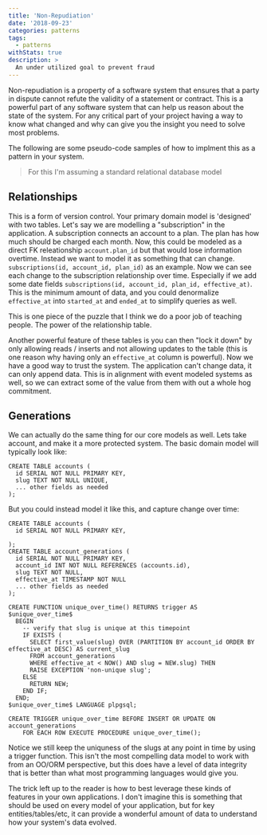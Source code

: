 ```yaml
---
title: 'Non-Repudiation'
date: '2018-09-23'
categories: patterns
tags:
  - patterns
withStats: true
description: >
  An under utilized goal to prevent fraud
---
```


Non-repudiation is a property of a software system that ensures that a party in dispute
cannot refute the validity of a statement or contract. This is a powerful part of any
software system that can help us reason about the state of the system. For any critical
part of your project having a way to know what changed and why can give you the insight
you need to solve most problems.

The following are some pseudo-code samples of how to implment this as a pattern in your
system.

> For this I'm assuming a standard relational database model

## Relationships

This is a form of version control. Your primary domain model is 'designed' with two tables. Let's
say we are modelling a "subscription" in the application. A subscription connects an account
to a plan. The plan has how much should be charged each month. Now, this could be modeled as a
direct FK releationship `account.plan_id` but that would lose information overtime. Instead we want
to model it as something that can change. `subscriptions(id, account_id, plan_id)` as an example.
Now we can see each change to the subscription relationship over time. Especially if we add some
date fields `subscriptions(id, account_id, plan_id, effective_at)`. This is the minimum amount
of data, and you could denormalize `effective_at` into `started_at` and `ended_at` to simplify
queries as well.

This is one piece of the puzzle that I think we do a poor job of teaching people. The power
of the relationship table.

Another powerful feature of these tables is you can then "lock it down" by only allowing reads /
inserts and not allowing updates to the table (this is one reason why having only an `effective_at`
column is powerful). Now we have a good way to trust the system. The application can't change
data, it can only append data. This is in alignment with event modeled systems as well, so we can
extract some of the value from them with out a whole hog commitment.

## Generations

We can actually do the same thing for our core models as well. Lets take account, and make it a more
protected system. The basic domain model will typically look like:

```
CREATE TABLE accounts (
  id SERIAL NOT NULL PRIMARY KEY,
  slug TEXT NOT NULL UNIQUE,
  ... other fields as needed
);
```

But you could instead model it like this, and capture change over time:

```
CREATE TABLE accounts (
  id SERIAL NOT NULL PRIMARY KEY,

);
CREATE TABLE account_generations (
  id SERIAL NOT NULL PRIMARY KEY,
  account_id INT NOT NULL REFERENCES (accounts.id),
  slug TEXT NOT NULL,
  effective_at TIMESTAMP NOT NULL
  ... other fields as needed
);

CREATE FUNCTION unique_over_time() RETURNS trigger AS $unique_over_time$
  BEGIN
    -- verify that slug is unique at this timepoint
    IF EXISTS (
      SELECT first_value(slug) OVER (PARTITION BY account_id ORDER BY effective_at DESC) AS current_slug
      FROM account_generations
      WHERE effective_at < NOW() AND slug = NEW.slug) THEN
      RAISE EXCEPTION 'non-unique slug';
    ELSE
      RETURN NEW;
    END IF;
  END;
$unique_over_time$ LANGUAGE plpgsql;

CREATE TRIGGER unique_over_time BEFORE INSERT OR UPDATE ON account_generations
    FOR EACH ROW EXECUTE PROCEDURE unique_over_time();
```

Notice we still keep the uniquness of the slugs at any point in time by using a trigger function.
This isn't the most compelling data model to work with from an OO/ORM perspective, but this
does have a level of data integrity that is better than what most programming languages would give
you.

The trick left up to the reader is how to best leverage these kinds of features in your
own applications. I don't imagine this is something that should be used on every
model of your application, but for key entities/tables/etc, it can provide a wonderful
amount of data to understand how your system's data evolved.
